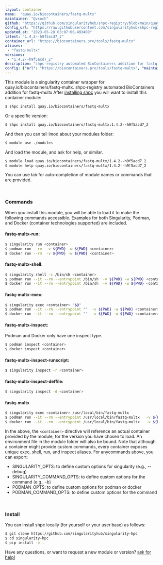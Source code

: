 ```yaml
---
layout: container
name:  "quay.io/biocontainers/fastq-multx"
maintainer: "@vsoch"
github: "https://github.com/singularityhub/shpc-registry/blob/main/quay.io/biocontainers/fastq-multx/container.yaml"
config_url: "https://raw.githubusercontent.com/singularityhub/shpc-registry/main/quay.io/biocontainers/fastq-multx/container.yaml"
updated_at: "2023-05-28 03:07:06.493408"
latest: "1.4.2--h9f5acd7_2"
container_url: "https://biocontainers.pro/tools/fastq-multx"
aliases:
 - "fastq-multx"
versions:
 - "1.4.2--h9f5acd7_2"
description: "shpc-registry automated BioContainers addition for fastq-multx"
config: {"url": "https://biocontainers.pro/tools/fastq-multx", "maintainer": "@vsoch", "description": "shpc-registry automated BioContainers addition for fastq-multx", "latest": {"1.4.2--h9f5acd7_2": "sha256:cdc4a85646a0a79053076460657ca015c047a49c6c74752080c603699cc4f266"}, "tags": {"1.4.2--h9f5acd7_2": "sha256:cdc4a85646a0a79053076460657ca015c047a49c6c74752080c603699cc4f266"}, "docker": "quay.io/biocontainers/fastq-multx", "aliases": {"fastq-multx": "/usr/local/bin/fastq-multx"}}
---
```


This module is a singularity container wrapper for quay.io/biocontainers/fastq-multx.
shpc-registry automated BioContainers addition for fastq-multx
After [installing shpc](#install) you will want to install this container module:


```bash
$ shpc install quay.io/biocontainers/fastq-multx
```

Or a specific version:

```bash
$ shpc install quay.io/biocontainers/fastq-multx:1.4.2--h9f5acd7_2
```

And then you can tell lmod about your modules folder:

```bash
$ module use ./modules
```

And load the module, and ask for help, or similar.

```bash
$ module load quay.io/biocontainers/fastq-multx/1.4.2--h9f5acd7_2
$ module help quay.io/biocontainers/fastq-multx/1.4.2--h9f5acd7_2
```

You can use tab for auto-completion of module names or commands that are provided.

<br>

### Commands

When you install this module, you will be able to load it to make the following commands accessible.
Examples for both Singularity, Podman, and Docker (container technologies supported) are included.

#### fastq-multx-run:

```bash
$ singularity run <container>
$ podman run --rm  -v ${PWD} -w ${PWD} <container>
$ docker run --rm  -v ${PWD} -w ${PWD} <container>
```

#### fastq-multx-shell:

```bash
$ singularity shell -s /bin/sh <container>
$ podman run --it --rm --entrypoint /bin/sh  -v ${PWD} -w ${PWD} <container>
$ docker run --it --rm --entrypoint /bin/sh  -v ${PWD} -w ${PWD} <container>
```

#### fastq-multx-exec:

```bash
$ singularity exec <container> "$@"
$ podman run --it --rm --entrypoint ""  -v ${PWD} -w ${PWD} <container> "$@"
$ docker run --it --rm --entrypoint ""  -v ${PWD} -w ${PWD} <container> "$@"
```

#### fastq-multx-inspect:

Podman and Docker only have one inspect type.

```bash
$ podman inspect <container>
$ docker inspect <container>
```

#### fastq-multx-inspect-runscript:

```bash
$ singularity inspect -r <container>
```

#### fastq-multx-inspect-deffile:

```bash
$ singularity inspect -d <container>
```


#### fastq-multx

```bash
$ singularity exec <container> /usr/local/bin/fastq-multx
$ podman run --it --rm --entrypoint /usr/local/bin/fastq-multx   -v ${PWD} -w ${PWD} <container> -c " $@"
$ docker run --it --rm --entrypoint /usr/local/bin/fastq-multx   -v ${PWD} -w ${PWD} <container> -c " $@"
```



In the above, the `<container>` directive will reference an actual container provided
by the module, for the version you have chosen to load. An environment file in the
module folder will also be bound. Note that although a container
might provide custom commands, every container exposes unique exec, shell, run, and
inspect aliases. For anycommands above, you can export:

 - SINGULARITY_OPTS: to define custom options for singularity (e.g., --debug)
 - SINGULARITY_COMMAND_OPTS: to define custom options for the command (e.g., -b)
 - PODMAN_OPTS: to define custom options for podman or docker
 - PODMAN_COMMAND_OPTS: to define custom options for the command

<br>

### Install

You can install shpc locally (for yourself or your user base) as follows:

```bash
$ git clone https://github.com/singularityhub/singularity-hpc
$ cd singularity-hpc
$ pip install -e .
```

Have any questions, or want to request a new module or version? [ask for help!](https://github.com/singularityhub/singularity-hpc/issues)